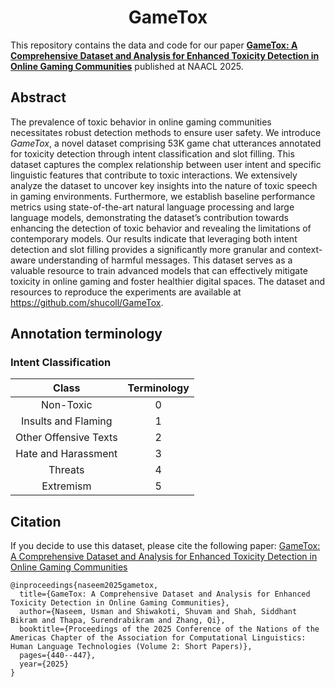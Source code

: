 <h1 font-size:40px align="center">GameTox</h1>

This repository contains the data and code for our paper **<a href="https://aclanthology.org/2025.naacl-short.37/">GameTox: A Comprehensive Dataset and Analysis for Enhanced Toxicity Detection in Online Gaming Communities</a>** published at NAACL 2025.

## Abstract

The prevalence of toxic behavior in online gaming communities necessitates robust detection methods to ensure user safety. We introduce *GameTox*, a novel dataset comprising 53K game chat utterances annotated for toxicity detection through intent classification and slot filling. This dataset captures the complex relationship between user intent and specific linguistic features that contribute to toxic interactions. We extensively analyze the dataset to uncover key insights into the nature of toxic speech in gaming environments. Furthermore, we establish baseline performance metrics using state-of-the-art natural language processing and large language models, demonstrating the dataset’s contribution towards enhancing the detection of toxic behavior and revealing the limitations of contemporary models. Our results indicate that leveraging both intent detection and slot filling provides a significantly more granular and context-aware understanding of harmful messages. This dataset serves as a valuable resource to train advanced models that can effectively mitigate toxicity in online gaming and foster healthier digital spaces. The dataset and resources to reproduce the experiments are available at https://github.com/shucoll/GameTox.

## Annotation terminology

### Intent Classification
|  Class | Terminology | 
| :--------: | :--------: | 
| Non-Toxic | 0 | 
| Insults and Flaming | 1 | 
| Other Offensive Texts | 2 | 
| Hate and Harassment | 3 | 
| Threats | 4 | 
| Extremism | 5 | 

## Citation

If you decide to use this dataset, please cite the following paper:
<a href="https://aclanthology.org/2025.naacl-short.37/">GameTox: A Comprehensive Dataset and Analysis for Enhanced Toxicity Detection in Online Gaming Communities</a>

```
@inproceedings{naseem2025gametox,
  title={GameTox: A Comprehensive Dataset and Analysis for Enhanced Toxicity Detection in Online Gaming Communities},
  author={Naseem, Usman and Shiwakoti, Shuvam and Shah, Siddhant Bikram and Thapa, Surendrabikram and Zhang, Qi},
  booktitle={Proceedings of the 2025 Conference of the Nations of the Americas Chapter of the Association for Computational Linguistics: Human Language Technologies (Volume 2: Short Papers)},
  pages={440--447},
  year={2025}
}
```